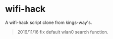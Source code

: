 # wifi-hack

A wifi-hack script clone from kings-way's.

>2016/11/16 fix default wlan0 search function. 
